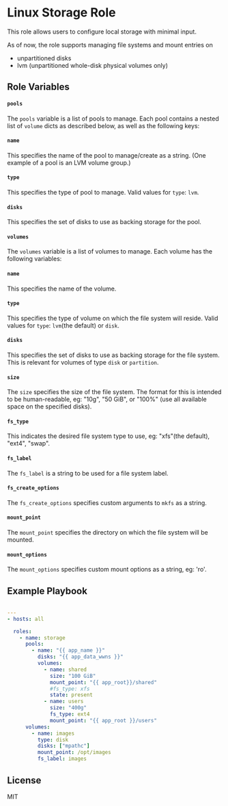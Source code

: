 Linux Storage Role
==================

This role allows users to configure local storage with minimal input.

As of now, the role supports managing file systems and mount entries on
- unpartitioned disks
- lvm (unpartitioned whole-disk physical volumes only)


Role Variables
--------------

#### `pools`
The `pools` variable is a list of pools to manage. Each pool contains a
nested list of `volume` dicts as described below, as well as the following
keys:

#### `name`
This specifies the name of the pool to manage/create as a string. (One
example of a pool is an LVM volume group.)

#### `type`
This specifies the type of pool to manage.
Valid values for `type`: `lvm`.

#### `disks`
This specifies the set of disks to use as backing storage for the pool.


#### `volumes`
The `volumes` variable is a list of volumes to manage. Each volume has the following
variables:

#### `name`
This specifies the name of the volume.

#### `type`
This specifies the type of volume on which the file system will reside.
Valid values for `type`: `lvm`(the default) or `disk`.

#### `disks`
This specifies the set of disks to use as backing storage for the file system.
This is relevant for volumes of type `disk` or `partition`.

#### `size`
The `size` specifies the size of the file system. The format for this is intended to
be human-readable, eg: "10g", "50 GiB", or "100%" (use all available space on the
specified disks).

#### `fs_type`
This indicates the desired file system type to use, eg: "xfs"(the default), "ext4", "swap".

#### `fs_label`
The `fs_label` is a string to be used for a file system label.

#### `fs_create_options`
The `fs_create_options` specifies custom arguments to `mkfs` as a string.

#### `mount_point`
The `mount_point` specifies the directory on which the file system will be mounted.

#### `mount_options`
The `mount_options` specifies custom mount options as a string, eg: 'ro'.


Example Playbook
----------------

```yaml

---
- hosts: all

  roles:
    - name: storage
      pools:
        - name: "{{ app_name }}"
          disks: "{{ app_data_wwns }}"
          volumes:
            - name: shared
              size: "100 GiB"
              mount_point: "{{ app_root}}/shared"
              #fs_type: xfs
              state: present
            - name: users
              size: "400g"
              fs_type: ext4
              mount_point: "{{ app_root }}/users"
      volumes:
        - name: images
          type: disk
          disks: ["mpathc"]
          mount_point: /opt/images
          fs_label: images

```


License
-------

MIT
